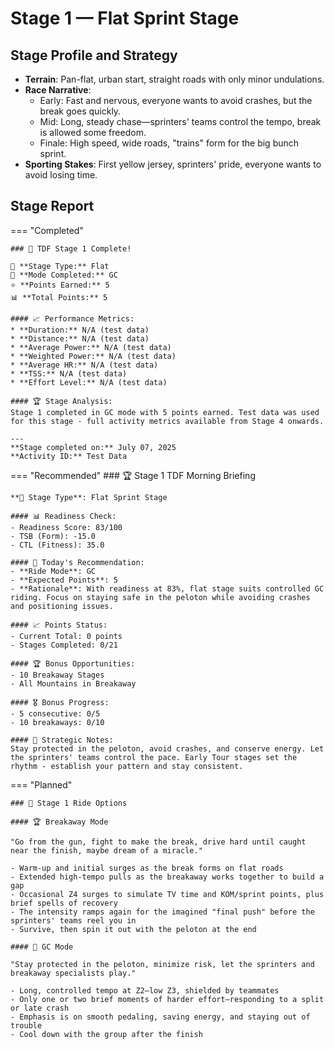 # Stage 1 — Flat Sprint Stage

## Stage Profile and Strategy

- **Terrain**: Pan-flat, urban start, straight roads with only minor undulations.
- **Race Narrative**:
	- Early: Fast and nervous, everyone wants to avoid crashes, but the break goes quickly.
	- Mid: Long, steady chase—sprinters' teams control the tempo, break is allowed some freedom.
	- Finale: High speed, wide roads, "trains" form for the big bunch sprint.
- **Sporting Stakes**: First yellow jersey, sprinters' pride, everyone wants to avoid losing time.

## Stage Report

=== "Completed"

	### 🎉 TDF Stage 1 Complete!

	🏁 **Stage Type:** Flat  
	🚴 **Mode Completed:** GC  
	⭐ **Points Earned:** 5  
	📊 **Total Points:** 5

	#### 📈 Performance Metrics:
	* **Duration:** N/A (test data)
	* **Distance:** N/A (test data)
	* **Average Power:** N/A (test data)
	* **Weighted Power:** N/A (test data)
	* **Average HR:** N/A (test data)
	* **TSS:** N/A (test data)
	* **Effort Level:** N/A (test data)

	#### 🏆 Stage Analysis:
	Stage 1 completed in GC mode with 5 points earned. Test data was used for this stage - full activity metrics available from Stage 4 onwards.

	---
	**Stage completed on:** July 07, 2025  
	**Activity ID:** Test Data

=== "Recommended"
	### 🏆 Stage 1 TDF Morning Briefing

	**🏁 Stage Type**: Flat Sprint Stage

	#### 📊 Readiness Check:
	- Readiness Score: 83/100
	- TSB (Form): -15.0
	- CTL (Fitness): 35.0

	#### 🎯 Today's Recommendation:
	- **Ride Mode**: GC
	- **Expected Points**: 5
	- **Rationale**: With readiness at 83%, flat stage suits controlled GC riding. Focus on staying safe in the peloton while avoiding crashes and positioning issues.

	#### 📈 Points Status:
	- Current Total: 0 points
	- Stages Completed: 0/21

	#### 🏆 Bonus Opportunities:
	- 10 Breakaway Stages
	- All Mountains in Breakaway

	#### 🎖️ Bonus Progress:
	- 5 consecutive: 0/5
	- 10 breakaways: 0/10

	#### 📝 Strategic Notes:
	Stay protected in the peloton, avoid crashes, and conserve energy. Let the sprinters' teams control the pace. Early Tour stages set the rhythm - establish your pattern and stay consistent.
=== "Planned"

	### 🚴 Stage 1 Ride Options

	#### 🏆 Breakaway Mode
	
	"Go from the gun, fight to make the break, drive hard until caught near the finish, maybe dream of a miracle."

	- Warm-up and initial surges as the break forms on flat roads
	- Extended high-tempo pulls as the breakaway works together to build a gap
	- Occasional Z4 surges to simulate TV time and KOM/sprint points, plus brief spells of recovery
	- The intensity ramps again for the imagined "final push" before the sprinters' teams reel you in
	- Survive, then spin it out with the peloton at the end
	
	#### 🦺 GC Mode

	"Stay protected in the peloton, minimize risk, let the sprinters and breakaway specialists play."

	- Long, controlled tempo at Z2–low Z3, shielded by teammates
	- Only one or two brief moments of harder effort—responding to a split or late crash
	- Emphasis is on smooth pedaling, saving energy, and staying out of trouble
	- Cool down with the group after the finish
